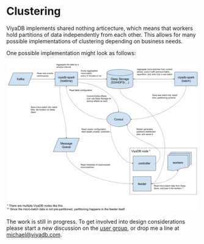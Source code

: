 Clustering
===========

ViyaDB implements shared nothing articecture, which means that workers hold partitions
of data independently from each other. This allows for many possible implementations of
clustering depending on business needs.

One possible implementation might look as follows:

![Clustering Example](img/clustering1.png)

The work is still in progress. To get involved into design considerations please start
a new discussion on the [user group](https://groups.google.com/forum/#!forum/viyadb),
or drop me a line at [michael@viyadb.com](mailto:michael@viyadb.com).

